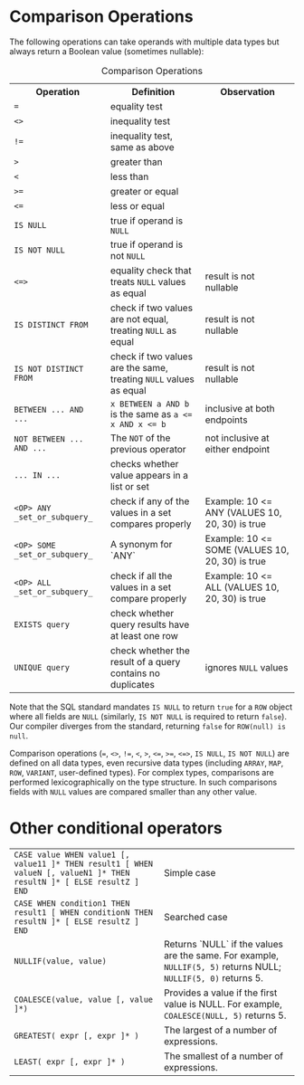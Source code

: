 # Comparison Operations

The following operations can take operands with multiple data types
but always return a Boolean value (sometimes nullable):
<table>
  <caption>Comparison Operations</caption>
  <tr>
    <th>Operation</th>
    <th>Definition</th>
    <th>Observation</th>
  </tr>
  <tr>
    <td><code>=</code></td>
    <td>equality test</td>
    <td></td>
  </tr>
  <tr>
    <td><code>&lt;&gt;</code></td>
    <td>inequality test</td>
    <td></td>
  </tr>
  <tr>
    <td><code>!=</code></td>
    <td>inequality test, same as above</td>
    <td></td>
  </tr>
  <tr>
    <td><code>&gt;</code></td>
    <td>greater than</td>
    <td></td>
  </tr>
  <tr>
    <td><code>&lt;</code></td>
    <td>less than</td>
    <td></td>
  </tr>
  <tr>
    <td><code>&gt;=</code></td>
    <td>greater or equal</td>
    <td></td>
  </tr>
  <tr>
    <td><code>&lt;=</code></td>
    <td>less or equal</td>
    <td></td>
  </tr>
  <tr>
    <td><code>IS NULL</code></td>
    <td>true if operand is <code>NULL</code></td>
    <td></td>
  </tr>
  <tr>
    <td><code>IS NOT NULL</code></td>
    <td>true if operand is not <code>NULL</code></td>
    <td></td>
  </tr>
  <tr>
    <td><code>&lt;=&gt;</code></td>
    <td>equality check that treats <code>NULL</code> values as equal</td>
    <td>result is not nullable</td>
  </tr>
  <tr>
    <td><code>IS DISTINCT FROM</code></td>
    <td>check if two values are not equal, treating <code>NULL</code> as equal</td>
    <td>result is not nullable</td>
  </tr>
  <tr>
    <td><code>IS NOT DISTINCT FROM</code></td>
    <td>check if two values are the same, treating <code>NULL</code> values as equal</td>
    <td>result is not nullable</td>
  </tr>
  <tr>
    <td><code>BETWEEN ... AND ...</code></td>
    <td><code>x BETWEEN a AND b</code> is the same as <code>a &lt;= x AND x &lt;= b</code></td>
    <td>inclusive at both endpoints</td>
  </tr>
  <tr>
    <td><code>NOT BETWEEN ... AND ...</code></td>
    <td>The <code>NOT</code> of the previous operator</td>
    <td>not inclusive at either endpoint</td>
  </tr>
  <tr>
    <td><code>... IN ...</code></td>
    <td>checks whether value appears in a list or set</td>
    <td></td>
  </tr>
  <tr>
    <td><code>&lt;OP&gt; ANY _set_or_subquery_</code></td>
    <td>check if any of the values in a set compares properly</td>
    <td>Example: 10 &lt;= ANY (VALUES 10, 20, 30) is true</td>
  </tr>
  <tr>
    <td><code>&lt;OP&gt; SOME _set_or_subquery_</code></td>
    <td>A synonym for `ANY`</td>
    <td>Example: 10 &lt;= SOME (VALUES 10, 20, 30) is true</td>
  </tr>
  <tr>
    <td><code>&lt;OP&gt; ALL _set_or_subquery_</code></td>
    <td>check if all the values in a set compare properly</td>
    <td>Example: 10 &lt;= ALL (VALUES 10, 20, 30) is true</td>
  </tr>
  <tr>
    <td><code>EXISTS query</code></td>
    <td>check whether query results have at least one row</td>
    <td></td>
  </tr>
  <tr>
    <td><code>UNIQUE query</code></td>
    <td>check whether the result of a query contains no duplicates</td>
    <td>ignores <code>NULL</code> values</td>
  </tr>
</table>

Note that the SQL standard mandates `IS NULL` to return `true` for a
`ROW` object where all fields are `NULL` (similarly, `IS NOT NULL` is
required to return `false`).  Our compiler diverges from the standard,
returning `false` for `ROW(null) is null`.

Comparison operations (`=`, `<>`, `!=`, `<`, `>`, `<=`, `>=`, `<=>`,
`IS NULL`, `IS NOT NULL`) are defined on all data types, even
recursive data types (including `ARRAY`, `MAP`, `ROW`, `VARIANT`,
user-defined types).  For complex types, comparisons are performed
lexicographically on the type structure.  In such comparisons fields
with `NULL` values are compared smaller than any other value.

# Other conditional operators

<table>
  <tr>
    <td><code>CASE value WHEN value1 [, value11 ]* THEN result1 [ WHEN valueN [, valueN1 ]* THEN resultN ]* [ ELSE resultZ ] END</code></td>
    <td>Simple case</td>
  </tr>
  <tr>
    <td><code>CASE WHEN condition1 THEN result1 [ WHEN conditionN THEN resultN ]* [ ELSE resultZ ] END</code></td>
    <td>Searched case</td>
  </tr>
  <tr>
    <td><code>NULLIF(value, value)</code></td>
    <td>Returns `NULL` if the values are the same. For example, <code>NULLIF(5, 5)</code> returns NULL; <code>NULLIF(5, 0)</code> returns 5.</td>
  </tr>
  <tr>
    <td><code>COALESCE(value, value [, value ]*)</code></td>
    <td>Provides a value if the first value is NULL. For example, <code>COALESCE(NULL, 5)</code> returns 5.</td>
  </tr>
  <tr>
    <td><code>GREATEST( expr [, expr ]* )</code></td>
    <td>The largest of a number of expressions.</td>
  </tr>
  <tr>
    <td><code>LEAST( expr [, expr ]* )</code></td>
    <td>The smallest of a number of expressions.</td>
  </tr>
</table>